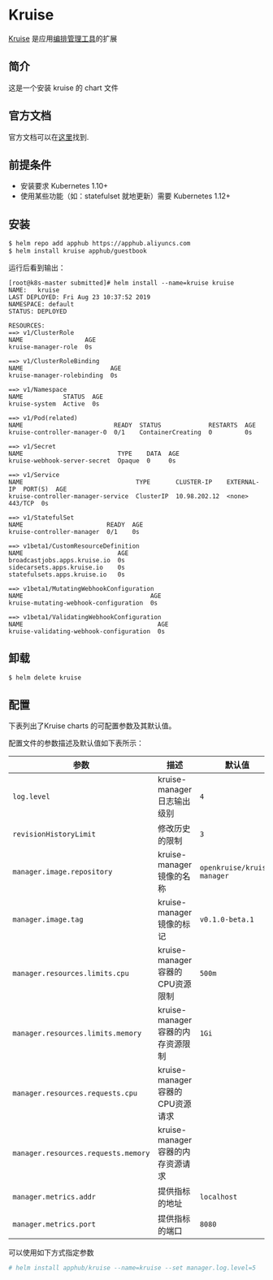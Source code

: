 # Kruise

[Kruise](https://openkruise.io) 是应用[编排管理工具](https://kubernetes.io/docs/concepts/workloads/controllers/)的扩展

## 简介
这是一个安装 kruise 的 chart 文件

## 官方文档
官方文档可以在[这里](https://github.com/openkruise/kruise/tree/master/docs)找到.

## 前提条件
- 安装要求 Kubernetes 1.10+
- 使用某些功能（如：statefulset 就地更新）需要 Kubernetes 1.12+

## 安装

```bash
$ helm repo add apphub https://apphub.aliyuncs.com
$ helm install kruise apphub/guestbook
```

运行后看到输出：

```
[root@k8s-master submitted]# helm install --name=kruise kruise
NAME:   kruise
LAST DEPLOYED: Fri Aug 23 10:37:52 2019
NAMESPACE: default
STATUS: DEPLOYED

RESOURCES:
==> v1/ClusterRole
NAME                 AGE
kruise-manager-role  0s

==> v1/ClusterRoleBinding
NAME                        AGE
kruise-manager-rolebinding  0s

==> v1/Namespace
NAME           STATUS  AGE
kruise-system  Active  0s

==> v1/Pod(related)
NAME                         READY  STATUS             RESTARTS  AGE
kruise-controller-manager-0  0/1    ContainerCreating  0         0s

==> v1/Secret
NAME                          TYPE    DATA  AGE
kruise-webhook-server-secret  Opaque  0     0s

==> v1/Service
NAME                               TYPE       CLUSTER-IP    EXTERNAL-IP  PORT(S)  AGE
kruise-controller-manager-service  ClusterIP  10.98.202.12  <none>       443/TCP  0s

==> v1/StatefulSet
NAME                       READY  AGE
kruise-controller-manager  0/1    0s

==> v1beta1/CustomResourceDefinition
NAME                          AGE
broadcastjobs.apps.kruise.io  0s
sidecarsets.apps.kruise.io    0s
statefulsets.apps.kruise.io   0s

==> v1beta1/MutatingWebhookConfiguration
NAME                                   AGE
kruise-mutating-webhook-configuration  0s

==> v1beta1/ValidatingWebhookConfiguration
NAME                                     AGE
kruise-validating-webhook-configuration  0s

```

## 卸载


```bash
$ helm delete kruise
```

## 配置

下表列出了Kruise charts 的可配置参数及其默认值。

配置文件的参数描述及默认值如下表所示：

| 参数 | 描述 | 默认值 |
| --- | --- | --- |
| `log.level` | kruise-manager 日志输出级别 | `4` |
| `revisionHistoryLimit` | 修改历史的限制 | `3` |
| `manager.image.repository` | kruise-manager 镜像的名称 | `openkruise/kruise-manager` |
| `manager.image.tag` | kruise-manager 镜像的标记 | `v0.1.0-beta.1` |
| `manager.resources.limits.cpu` | kruise-manager 容器的CPU资源限制 | `500m` |
| `manager.resources.limits.memory` | kruise-manager 容器的内存资源限制 | `1Gi` |
| `manager.resources.requests.cpu` | kruise-manager 容器的CPU资源请求 |  |
| `manager.resources.requests.memory` | kruise-manager 容器的内存资源请求 |  |
| `manager.metrics.addr` | 提供指标的地址 | `localhost` |
| `manager.metrics.port` | 提供指标的端口 | `8080` |

可以使用如下方式指定参数

```bash
# helm install apphub/kruise --name=kruise --set manager.log.level=5
```